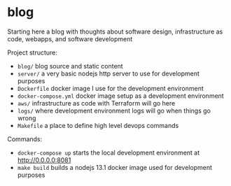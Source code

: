# blog

Starting here a blog with thoughts about software design, infrastructure as code, webapps, and software development

Project structure:

- `blog/` blog source and static content
- `server/` a very basic nodejs http server to use for development purposes
- `Dockerfile` docker image I use for the development environment
- `docker-compose.yml` docker image setup as a development environment
- `aws/` infrastructure as code with Terraform will go here
- `logs/` where development environment logs will go when things go wrong
- `Makefile` a place to define high level devops commands

Commands:

- `docker-compose up` starts the local development environment at http://0.0.0.0:8081
- `make build` builds a nodejs 13.1 docker image used for development purposes

